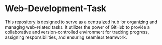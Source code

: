# Web-Development-Task
This repository is designed to serve as a centralized hub for organizing and managing web-related tasks. It utilizes the power of GitHub to provide a collaborative and version-controlled environment for tracking progress, assigning responsibilities, and ensuring seamless teamwork.
